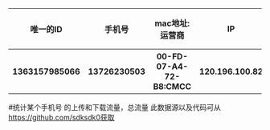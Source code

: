 <table>
    <tr>
        <th>唯一的ID</th>
        <th>手机号</th>
        <th>mac地址:运营商</th>
        <th>IP</th>
        <th>域名</th>
        <th>未知</th>
        <th>未知</th>
        <th>上传流量</th>
        <th>下载流量</th>
        <th>状态码</th>
    </tr>
    <tr>
        <th>1363157985066</th>
        <th>13726230503</th>
        <th>00-FD-07-A4-72-B8:CMCC</th>
        <th>120.196.100.82</th>
        <th>i02.c.aliimg.com</th>
        <th>24</th>
        <th>27</th>
        <th>2481</th>
        <th>24681</th>
        <th>200</th>
    </tr>
</table>

#统计某个手机号 的上传和下载流量，总流量
此数据源以及代码可从
https://github.com/sdksdk0获取